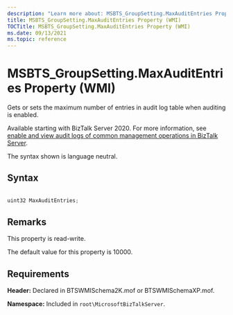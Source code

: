 ```yaml
---
description: "Learn more about: MSBTS_GroupSetting.MaxAuditEntries Property (WMI)"
title: MSBTS_GroupSetting.MaxAuditEntries Property (WMI)
TOCTitle: MSBTS_GroupSetting.MaxAuditEntries Property (WMI)
ms.date: 09/13/2021
ms.topic: reference
---
```


# MSBTS\_GroupSetting.MaxAuditEntries Property (WMI)

 

Gets or sets the maximum number of entries in audit log table when auditing is enabled. 

Available starting with BizTalk Server 2020. For more information, see [enable and view audit logs of common management operations in BizTalk Server](/biztalk/core/audit-management-operations).

The syntax shown is language neutral.

## Syntax

```C#
  
uint32 MaxAuditEntries;  
```

## Remarks

This property is read-write. 

The default value for this property is 10000.

## Requirements

**Header:** Declared in BTSWMISchema2K.mof or BTSWMISchemaXP.mof.

**Namespace:** Included in `root\MicrosoftBizTalkServer`.
